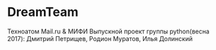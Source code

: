 # DreamTeam
Техноатом Mail.ru & МИФИ
Выпускной проект группы python(весна 2017):
Дмитрий Петрищев, Родион Муратов, Илья Долинский
